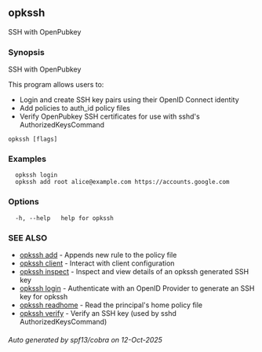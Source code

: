 ## opkssh

SSH with OpenPubkey

### Synopsis

SSH with OpenPubkey

This program allows users to:
  - Login and create SSH key pairs using their OpenID Connect identity
  - Add policies to auth_id policy files
  - Verify OpenPubkey SSH certificates for use with sshd's AuthorizedKeysCommand

```
opkssh [flags]
```

### Examples

```
  opkssh login
  opkssh add root alice@example.com https://accounts.google.com
```

### Options

```
  -h, --help   help for opkssh
```

### SEE ALSO

* [opkssh add](opkssh_add.md)	 - Appends new rule to the policy file
* [opkssh client](opkssh_client.md)	 - Interact with client configuration
* [opkssh inspect](opkssh_inspect.md)	 - Inspect and view details of an opkssh generated SSH key
* [opkssh login](opkssh_login.md)	 - Authenticate with an OpenID Provider to generate an SSH key for opkssh
* [opkssh readhome](opkssh_readhome.md)	 - Read the principal's home policy file
* [opkssh verify](opkssh_verify.md)	 - Verify an SSH key (used by sshd AuthorizedKeysCommand)

###### Auto generated by spf13/cobra on 12-Oct-2025

